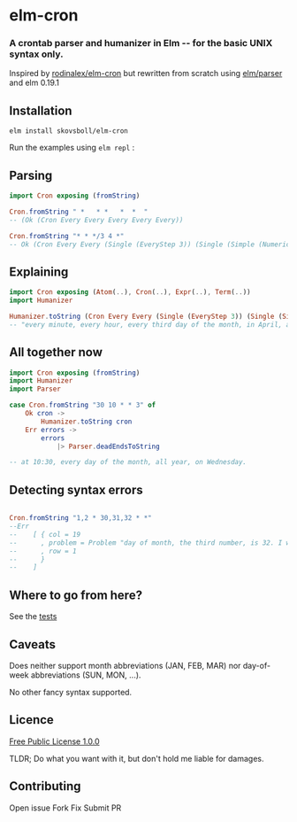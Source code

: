 elm-cron
===

### A crontab parser and humanizer in Elm -- for the basic UNIX syntax only.

Inspired by [rodinalex/elm-cron](https://github.com/rodinalex/elm-cron) but rewritten from scratch using [elm/parser](https://github.com/elm/parser) and elm 0.19.1

## Installation

`elm install skovsboll/elm-cron`

Run the examples using `elm repl` :

## Parsing

```elm
import Cron exposing (fromString)

Cron.fromString " *   * *   *  *  "
-- (Ok (Cron Every Every Every Every Every))

Cron.fromString "* * */3 4 *"
-- Ok (Cron Every Every (Single (EveryStep 3)) (Single (Simple (Numeric 4))) Every)

```


## Explaining

```elm
import Cron exposing (Atom(..), Cron(..), Expr(..), Term(..))
import Humanizer

Humanizer.toString (Cron Every Every (Single (EveryStep 3)) (Single (Simple (Numeric 4))) Every)
-- "every minute, every hour, every third day of the month, in April, all week."

```


## All together now

```elm
import Cron exposing (fromString)
import Humanizer
import Parser

case Cron.fromString "30 10 * * 3" of
    Ok cron ->
        Humanizer.toString cron
    Err errors ->
        errors
            |> Parser.deadEndsToString

-- at 10:30, every day of the month, all year, on Wednesday.

```

## Detecting syntax errors

```elm

Cron.fromString "1,2 * 30,31,32 * *"
--Err
--    [ { col = 19
--      , problem = Problem "day of month, the third number, is 32. I was expecting values in the range from 1 to 31."
--      , row = 1
--      }
--    ]

```


## Where to go from here?

See the [tests](tree/main/tests)


## Caveats

Does neither support month abbreviations (JAN, FEB, MAR) nor day-of-week abbreviations (SUN, MON, ...).

No other fancy syntax supported.



## Licence 

[Free Public License 1.0.0](https://tldrlegal.com/license/free-public-license-1.0.0#summary)

TLDR; Do what you want with it, but don't hold me liable for damages.


## Contributing

Open issue
Fork
Fix
Submit PR
